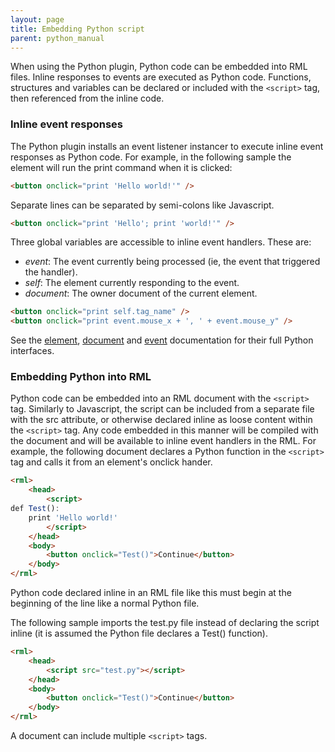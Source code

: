 ```yaml
---
layout: page
title: Embedding Python script
parent: python_manual
---
```


When using the Python plugin, Python code can be embedded into RML files. Inline responses to events are executed as Python code. Functions, structures and variables can be declared or included with the `<script>` tag, then referenced from the inline code.

### Inline event responses

The Python plugin installs an event listener instancer to execute inline event responses as Python code. For example, in the following sample the element will run the print command when it is clicked:

```html
<button onclick="print 'Hello world!'" />
```

Separate lines can be separated by semi-colons like Javascript.

```html
<button onclick="print 'Hello'; print 'world!'" />
```
Three global variables are accessible to inline event handlers. These are:

* *event*: The event currently being processed (ie, the event that triggered the handler).
* *self*: The element currently responding to the event.
* *document*: The owner document of the current element. 

```html
<button onclick="print self.tag_name" />
<button onclick="print event.mouse_x + ', ' + event.mouse_y" />
```

See the [element](elements.md), [document](documents.md) and [event](events.md) documentation for their full Python interfaces.

### Embedding Python into RML

Python code can be embedded into an RML document with the `<script>` tag. Similarly to Javascript, the script can be included from a separate file with the src attribute, or otherwise declared inline as loose content within the `<script>` tag. Any code embedded in this manner will be compiled with the document and will be available to inline event handlers in the RML. For example, the following document declares a Python function in the `<script>` tag and calls it from an element's onclick hander.

```html
<rml>
	<head>
		<script>
def Test():
	print 'Hello world!'
		</script>
	</head>
	<body>
		<button onclick="Test()">Continue</button>
	</body>
</rml>
```

Python code declared inline in an RML file like this must begin at the beginning of the line like a normal Python file.

The following sample imports the test.py file instead of declaring the script inline (it is assumed the Python file declares a Test() function).

```html
<rml>
	<head>
		<script src="test.py"></script>
	</head>
	<body>
		<button onclick="Test()">Continue</button>
	</body>
</rml>
```

A document can include multiple `<script>` tags. 